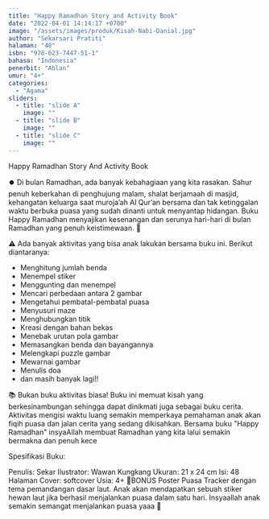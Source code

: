 ```yaml
---
title: "Happy Ramadhan Story and Activity Book"
date: "2022-04-01 14:14:17 +0700"
image: "/assets/images/produk/Kisah-Nabi-Danial.jpg"
author: "Sekarsari Pratiti"
halaman: "48"
isbn: "978-623-7447-51-1"
bahasa: "Indonesia"
penerbit: "Ahlan"
umur: "4+"
categories: 
  - "Agama"
sliders: 
  - title: "slide A"
    image: ""
  - title: "slide B"
    image: ""
  - title: "slide C"
    image: ""
---
```


Happy Ramadhan Story And Activity Book 

⏺️ Di bulan Ramadhan, ada banyak kebahagiaan yang kita rasakan. Sahur penuh keberkahan di penghujung malam, shalat berjamaah di masjid, kehangatan keluarga saat muroja’ah Al Qur’an bersama dan tak ketinggalan waktu berbuka puasa yang sudah dinanti untuk menyantap hidangan. Buku Happy Ramadhan menyajikan kesenangan dan serunya hari-hari di bulan Ramadhan yang penuh keistimewaan. 🌙


⚠️ Ada banyak aktivitas yang bisa anak lakukan bersama buku ini. Berikut diantaranya:

- Menghitung jumlah benda
- Menempel stiker
- Menggunting dan menempel
- Mencari perbedaan antara 2 gambar
- Mengetahui pembatal-pembatal puasa
- Menyusuri maze
- Menghubungkan titik
- Kreasi dengan bahan bekas
- Menebak urutan pola gambar
- Memasangkan benda dan bayangannya
- Melengkapi puzzle gambar
- Mewarnai gambar
- Menulis doa
- dan masih banyak lagi!!

📚 Bukan buku aktivitas biasa! Buku ini memuat kisah yang berkesinambungan sehingga dapat dinikmati juga sebagai buku cerita. Aktivitas mengisi waktu luang semakin memperkaya pemahaman anak akan fiqih puasa dan jalan cerita yang sedang dikisahkan. Bersama buku "Happy Ramadhan" insyaAllah membuat Ramadhan yang kita lalui semakin bermakna dan penuh kece

Spesifikasi Buku:

Penulis: Sekar
Ilustrator: Wawan Kungkang
Ukuran: 21 x 24 cm
Isi: 48 Halaman 
Cover: softcover
Usia: 4+ 
🎁BONUS Poster Puasa Tracker dengan tema pemandangan dasar laut. Anak akan mendapatkan sebuah stiker hewan laut jika berhasil menjalankan puasa dalam satu hari. Insyaallah anak semakin semangat menjalankan puasa yaaa 🥰


